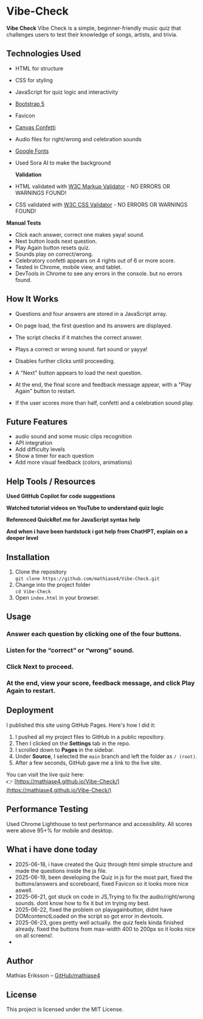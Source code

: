 # Vibe-Check

**Vibe Check** Vibe Check is a simple, beginner-friendly music quiz that challenges users to test their knowledge of songs, artists, and trivia.



## Technologies Used
- HTML for structure
- CSS for styling 
- JavaScript for quiz logic and interactivity
- [Bootstrap 5](https://getbootstrap.com/)
- Favicon 
- [Canvas Confetti](https://www.npmjs.com/package/canvas-confetti)
- Audio files for right/wrong and celebration sounds
- [Google Fonts](https://fonts.google.com/)
- Used Sora AI to make the background

  **Validation**
- HTML validated with [W3C Markup Validator](https://validator.w3.org/) - NO ERRORS OR WARNINGS FOUND!
- CSS validated with [W3C CSS Validator](https://jigsaw.w3.org/css-validator/) - NO ERRORS OR WARNINGS FOUND!




**Manual Tests**
- Click each answer, correct one makes yaya! sound.
- Next button loads next question.
- Play Again button resets quiz.
- Sounds play on correct/wrong.
- Celebratory confetti appears on 4 rights out of 6 or more score.
- Tested in Chrome, mobile view, and tablet.
- DevTools in Chrome to see any errors in the console. but no errors found.

## How It Works

- Questions and four answers are stored in a JavaScript array.

- On page load, the first question and its answers are displayed.

- The script checks if it matches the correct answer.

- Plays a correct or wrong sound. fart sound or yayya!

- Disables further clicks until proceeding.

- A "Next" button appears to load the next question.

- At the end, the final score and feedback message appear, with a "Play Again" button to restart.

- If the user scores more than half, confetti and a celebration sound play.



## Future Features

- audio sound and some music clips recognition
- API integration
- Add difficulty levels
- Show a timer for each question
- Add more visual feedback (colors, animations)



## Help Tools / Resources
**Used GitHub Copilot for code suggestions**

**Watched tutorial videos on YouTube to understand quiz logic**

**Referenced QuickRef.me for JavaScript syntax help**

**And when i have been hardstuck i got help from ChatHPT, explain on a deeper level**

## Installation

1. Clone the repository  
   `git clone https://github.com/mathiase4/Vibe-Check.git`  
2. Change into the project folder  
   `cd Vibe-Check`  
3. Open `index.html` in your browser.



## Usage

### Answer each question by clicking one of the four buttons.

### Listen for the “correct” or “wrong” sound.

### Click Next to proceed.

### At the end, view your score, feedback message, and click Play Again to restart.


## Deployment

I published this site using GitHub Pages. Here's how I did it:

1. I pushed all my project files to GitHub in a public repository.
2. Then I clicked on the **Settings** tab in the repo.
3. I scrolled down to **Pages** in the sidebar.
4. Under **Source**, I selected the `main` branch and left the folder as `/ (root)`.
5. After a few seconds, GitHub gave me a link to the live site.

You can visit the live quiz here:  
👉 [https://mathiase4.github.io/Vibe-Check/](https://mathiase4.github.io/Vibe-Check/)

## Performance Testing

Used Chrome Lighthouse to test performance and accessibility.
All scores were above 95+% for mobile and desktop.




## What i have done today
- 2025-06-18, i have created the Quiz through html simple structure and made the questions inside the js file.
- 2025-06-19, been developing the Quiz in js for the most part, fixed the buttons/answers and scoreboard, fixed Favicon so it looks more nice aswell.
- 2025-06-21, got stuck on code in JS,Trying to fix the audio/right/wrong sounds. dont know how to fix it but im trying my best.
- 2025-06-22, fixed the problem on playagainbutton, didnt have DOMcontenctLoaded on the script so got error in devtools.
- 2025-06-23, goes pretty well actually. the quiz feels kinda finished already. fixed the buttons from max-width 400 to 200px so it looks nice on all screens!.
- 






## Author

Mathias Eriksson – [GitHub/mathiase4](https://github.com/mathiase4)

## License

This project is licensed under the MIT License. 
